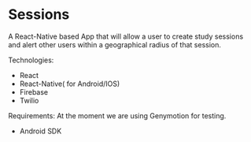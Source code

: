 # Sessions

A React-Native based App that will allow a user to create study sessions and alert other users within a geographical radius of that session. 


Technologies:
- React
- React-Native( for Android/IOS)
- Firebase
- Twilio 

Requirements:
At the moment we are using Genymotion for testing. 
- Android SDK
